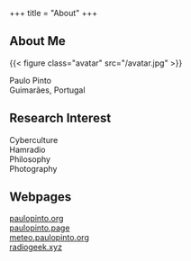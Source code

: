 +++
title = "About"
+++

## About Me

{{< figure class="avatar" src="/avatar.jpg" >}}

Paulo Pinto  
Guimarães, Portugal  

## Research Interest

Cyberculture  
Hamradio  
Philosophy  
Photography  

## Webpages

[paulopinto.org](https://paulopinto.org)  
[paulopinto.page](https://paulopinto.page)  
[meteo.paulopinto.org](https://meteo.paulopinto.org)  
[radiogeek.xyz](https://radiogeek.xyz)  
